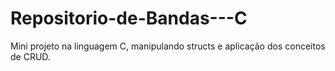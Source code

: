 # Repositorio-de-Bandas---C
Mini projeto na linguagem C, manipulando structs e aplicação dos conceitos de CRUD.
